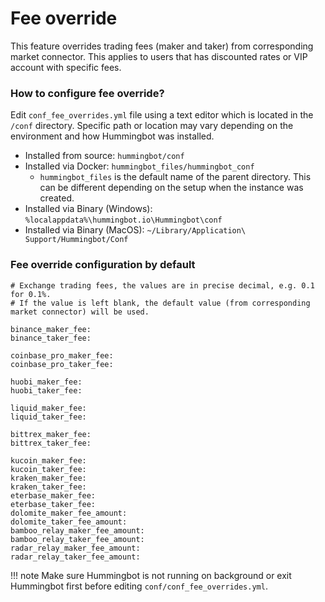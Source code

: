 # Fee override

This feature overrides trading fees (maker and taker) from corresponding market connector. This applies to users that has discounted rates or VIP account with specific fees.

### How to configure fee override?

Edit `conf_fee_overrides.yml` file using a text editor which is located in the `/conf` directory. Specific path or location may vary depending on the environment and how Hummingbot was installed.

- Installed from source: `hummingbot/conf`
- Installed via Docker: `hummingbot_files/hummingbot_conf`
    - `hummingbot_files` is the default name of the parent directory. This can be different depending on the setup 
    when the instance was created.
- Installed via Binary (Windows): `%localappdata%\hummingbot.io\Hummingbot\conf`
- Installed via Binary (MacOS): `~/Library/Application\ Support/Hummingbot/Conf`

### Fee override configuration by default

```
# Exchange trading fees, the values are in precise decimal, e.g. 0.1 for 0.1%.
# If the value is left blank, the default value (from corresponding market connector) will be used.

binance_maker_fee:
binance_taker_fee:

coinbase_pro_maker_fee:
coinbase_pro_taker_fee:

huobi_maker_fee:
huobi_taker_fee:

liquid_maker_fee:
liquid_taker_fee:

bittrex_maker_fee:
bittrex_taker_fee:

kucoin_maker_fee:
kucoin_taker_fee:
kraken_maker_fee:
kraken_taker_fee:
eterbase_maker_fee:
eterbase_taker_fee:
dolomite_maker_fee_amount:
dolomite_taker_fee_amount:
bamboo_relay_maker_fee_amount:
bamboo_relay_taker_fee_amount:
radar_relay_maker_fee_amount:
radar_relay_taker_fee_amount:
```

!!! note
    Make sure Hummingbot is not running on background or exit Hummingbot first before editing `conf/conf_fee_overrides.yml`.
